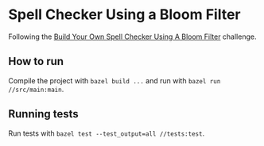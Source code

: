# Spell Checker Using a Bloom Filter

Following the [Build Your Own Spell Checker Using A Bloom Filter](https://codingchallenges.fyi/challenges/challenge-bloom) challenge.

## How to run

Compile the project with `bazel build ...` and run with `bazel run //src/main:main`.

## Running tests

Run tests with `bazel test --test_output=all //tests:test`.
